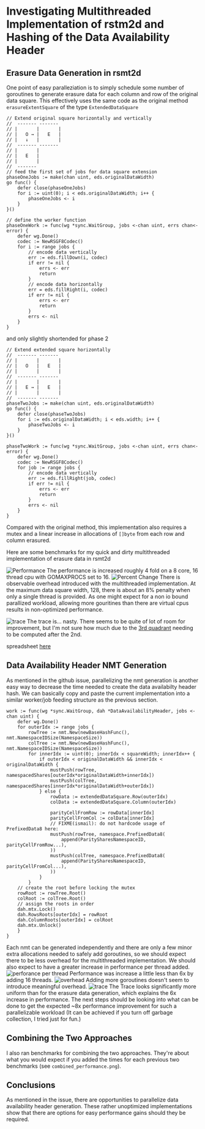 # Investigating Multithreaded Implementation of rstm2d and Hashing of the Data Availability Header

## Erasure Data Generation in rsmt2d

One point of easy paralleziation is to simply schedule some number of goroutines to generate erasure data for each column and row of the original data square. This effectively uses the same code as the original method `erasureExtentSquare` of the type `ExtendedDataSquare`

```Golang
// Extend original square horizontally and vertically
//  ------- -------
// |       |       |
// |   O → |   E   |
// |   ↓   |       |
//  ------- -------
// |       |
// |   E   |
// |       |
//  -------
// feed the first set of jobs for data square extension
phaseOneJobs := make(chan uint, eds.originalDataWidth)
go func() {
    defer close(phaseOneJobs)
    for i := uint(0); i < eds.originalDataWidth; i++ {
        phaseOneJobs <- i
    }
}()

// define the worker function
phaseOneWork := func(wg *sync.WaitGroup, jobs <-chan uint, errs chan<- error) {
    defer wg.Done()
    codec := NewRSGF8Codec()
    for i := range jobs {
        // encode data vertically
        err := eds.fillDown(i, codec)
        if err != nil {
            errs <- err
            return
        }
        // encode data horizontally
        err = eds.fillRight(i, codec)
        if err != nil {
            errs <- err
            return
        }
        errs <- nil
    }
}
```
and only slightly shortended for phase 2
```Golang
// Extend extended square horizontally
//  ------- -------
// |       |       |
// |   O   |   E   |
// |       |       |
//  ------- -------
// |       |       |
// |   E → |   E   |
// |       |       |
//  ------- -------
phaseTwoJobs := make(chan uint, eds.originalDataWidth)
go func() {
    defer close(phaseTwoJobs)
    for i := eds.originalDataWidth; i < eds.width; i++ {
        phaseTwoJobs <- i
    }
}()

phaseTwoWork := func(wg *sync.WaitGroup, jobs <-chan uint, errs chan<- error) {
    defer wg.Done()
    codec := NewRSGF8Codec()
    for job := range jobs {
        // encode data vertically
        err := eds.fillRight(job, codec)
        if err != nil {
            errs <- err
            return
        }
        errs <- nil
    }
}
```
Compared with the original method, this implementation also requires a mutex and a linear increase in allocations of `[]byte` from each row and column erasured.

Here are some benchmarks for my quick and dirty multithreaded implementation of erasure data in rsmt2d

![Performance](performance.png) 
The performance is increased roughly 4 fold on a 8 core, 16 thread cpu with GOMAXPROCS set to 16.
![Percent Change](overhead_erasure.png)
There is observable overhead introduced with the multithreaded implementation. At the maximum data square width, 128, there is about an 8% penalty when only a single thread is provided. As one might expect for a non io bound parallized workload, allowing more gouritines than there are virtual cpus results in non-optimized performance.

![trace](multithread_8_trace.png)
The trace is... nasty. There seems to be quite of lot of room for improvement, but I'm not sure how much due to the [3rd quadrant](https://github.com/lazyledger/lazyledger-specs/blob/master/specs/figures/rs2d_quadrants.svg) needing to be computed after the 2nd.

spreadsheet [here](https://docs.google.com/spreadsheets/d/1oLfHhEMRSsz99A26wBLddiLgaZiJN0P9c4y1hoHj2IE/edit?usp=sharing)

## Data Availability Header NMT Generation
As mentioned in the github issue, parallelizing the nmt generation is another easy way to decrease the time needed to create the data availabilty header hash. We can basically copy and paste the current implementation into a similar worker/job feeding structure as the previous section.
```Golang
work := func(wg *sync.WaitGroup, dah *DataAvailabilityHeader, jobs <-chan uint) {
    defer wg.Done()
    for outerIdx := range jobs {
        rowTree := nmt.New(newBaseHashFunc(), nmt.NamespaceIDSize(NamespaceSize))
        colTree := nmt.New(newBaseHashFunc(), nmt.NamespaceIDSize(NamespaceSize))
        for innerIdx := uint(0); innerIdx < squareWidth; innerIdx++ {
            if outerIdx < originalDataWidth && innerIdx < originalDataWidth {
                mustPush(rowTree, namespacedShares[outerIdx*originalDataWidth+innerIdx])
                mustPush(colTree, namespacedShares[innerIdx*originalDataWidth+outerIdx])
            } else {
                rowData := extendedDataSquare.Row(outerIdx)
                colData := extendedDataSquare.Column(outerIdx)

                parityCellFromRow := rowData[innerIdx]
                parityCellFromCol := colData[innerIdx]
                // FIXME(ismail): do not hardcode usage of PrefixedData8 here:
                mustPush(rowTree, namespace.PrefixedData8(
                    append(ParitySharesNamespaceID, parityCellFromRow...),
                ))
                mustPush(colTree, namespace.PrefixedData8(
                    append(ParitySharesNamespaceID, parityCellFromCol...),
                ))
            }
        }
    // create the root before locking the mutex
    rowRoot := rowTree.Root()
    colRoot := colTree.Root()
    // assign the roots in order
    dah.mtx.Lock()
    dah.RowsRoots[outerIdx] = rowRoot
    dah.ColumnRoots[outerIdx] = colRoot
    dah.mtx.Unlock()
    }
}
```
Each nmt can be generated independently and there are only a few minor extra allocations needed to safely add goroutines, so we should expect there to be less overhead for the multithreaded implementation. We should also expect to have a greater increase in performance per thread added.
![perforance per thread](performance_per_thread_nmt.png)
Performance was increase a little less than 6x by adding 16 threads.
![overhead](overhead_nmt.png)
Adding more goroutines doesn't seem to introduce meaningful overhead.
![trace](nmt_trace.png)
The Trace looks significantly more uniform than for the erasure data generation, which explains the 6x increase in performance. The next steps should be looking into what can be done to get the expected ~8x performance improvement for such a parallelizable workload (It can be achieved if you turn off garbage collection, I tried just for fun.)

## Combining the Two Approaches
I also ran benchmarks for combining the two approaches. They're about what you would expect if you added the times for each previous two benchmarks (see `combined_performance.png`).

## Conclusions
As mentioned in the issue, there are opportunities to parallelize data availability header generation. These rather unoptimized implementations show that there are options for easy performance gains should they be required.




